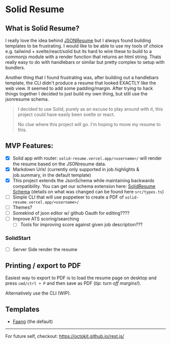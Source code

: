 # Solid Resume

## What is Solid Resume?
I really love the idea behind [JSONResume](https://jsonresume.org/) but I always found building templates to be frustrating. I would like to be able to use my tools of choice e.g. tailwind + svelte/react/solid but its hard to wire these to build to a commonjs module with a render function that returns an html string. Thats really easy to do with handlebars or similar but pretty complex to setup with bundlers.

Another thing that I found frustrating was, after building out a handlebars template, the CLI didn't produce a resume that looked EXACTLY like the web view. It seemed to add some padding/margin. After trying to hack things together I decided to just build my own thing, but still use the jsonresume schema.

> I decided to use Solid, purely as an excuse to play around with it, this project could have easily been svelte or react.
>
> No clue where this project will go. I'm hoping to move my resume to this.

## MVP Features:
- [x] Solid app with router: `solid-resume.vercel.app/<username>/` will render the resume based on the JSONresume data.
- [x] Markdown Urls! (currently only supported in job.highlights & job.summary, in the default template)
- [x] This project extends the JsonSchema while maintaining backwards compatibility. You can get our schema extension here: [SolidResume Schema](https://solid-resume.vercel.app/schema.json) (details on what was changed can be found here `src/types.ts`)
- [ ] Simple CLI that will use puppeteer to create a PDF of `solid-resume.vercel.app/<username>/`
- [ ] Themes?
- [ ] Somekind of json editor w/ github Oauth for editing????
- [ ] Improve ATS scoring/searching
  - [ ] Tools for improving score against given job description???

### SolidStart
- [ ] Server Side render the resume
## Printing / export to PDF
Easiest way to export to PDF is to load the resume page on desktop and press `cmd/ctrl + P` and then save as PDF (_tip: turn off margins!_).

Alternatively use the CLI (WIP).


## Templates
- [Faang](./src/templates/Faang/readme.md) (the default)

---
For future self, checkout: https://octokit.github.io/rest.js/